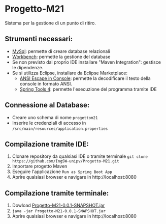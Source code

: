 # Progetto-M21
Sistema per la gestione di un punto di ritiro.

## Strumenti necessari:

 - [MySql](https://dev.mysql.com/downloads/mysql/): permette di creare database relazionali
 - [Workbench](https://www.mysql.com/it/products/workbench/): permette la gestione del database
 - Se non previsto dal proprio IDE installare "Maven Integration": gestisce le dipendenze.
 - Se si utilizza Eclipse, installare da Eclipse Marketplace:
    - [ANSI Escape in Console](https://marketplace.eclipse.org/content/ansi-escape-console): permette la decodificare il testo della console in formato ANSI.
   - [Spring Tools 4](https://marketplace.eclipse.org/content/spring-tools-4-aka-spring-tool-suite-4): permette l'esecuzione del programma tramite IDE

## Connessione al Database:

- Creare uno schema di nome `progettom21`
- Inserire le credenziali di accesso in  ` /src/main/resources/application.properties `

## Compilazione tramite IDE:

1. Clonare repository da qualsiasi IDE o tramite terminale
`
git clone https://github.com/IngSW-unipv/Progetto-M21.git
`
2. Importare progetto Maven
3. Eseguire l'applicazione `Run as Spring Boot App `
4. Aprire qualsiasi browser e navigare in http://localhost:8080

## Compilazione tramite terminale:
1. Dowload [Progetto-M21-0.0.1-SNAPSHOT.jar](https://github.com/IngSW-unipv/Progetto-M21/releases/tag/v1.0)
2. `java -jar Progetto-M21-0.0.1-SNAPSHOT.jar`
3. Aprire qualsiasi browser e navigare in http://localhost:8080
